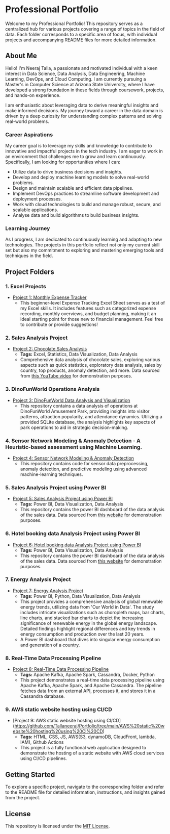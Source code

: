 # Professional Portfolio

Welcome to my Professional Portfolio! This repository serves as a centralized hub for various projects covering a range of topics in the field of data. Each folder corresponds to a specific area of focus, with individual projects and accompanying README files for more detailed information.

## About Me

Hello! I'm Neeraj Talla, a passionate and motivated individual with a keen interest in Data Science, Data Analysis, Data Engineering, Machine Learning, DevOps, and Cloud Computing. I am currently pursuing a Master's in Computer Science at Arizona State University, where I have developed a strong foundation in these fields through coursework, projects, and hands-on experience.

I am enthusiastic about leveraging data to derive meaningful insights and make informed decisions. My journey toward a career in the data domain is driven by a deep curiosity for understanding complex patterns and solving real-world problems.


### Career Aspirations

My career goal is to leverage my skills and knowledge to contribute to innovative and impactful projects in the tech industry. I am eager to work in an environment that challenges me to grow and learn continuously. Specifically, I am looking for opportunities where I can:

- Utilize data to drive business decisions and insights.
- Develop and deploy machine learning models to solve real-world problems.
- Design and maintain scalable and efficient data pipelines.
- Implement DevOps practices to streamline software development and deployment processes.
- Work with cloud technologies to build and manage robust, secure, and scalable applications.
- Analyse data and build algorithms to build business insights.

### Learning Journey

As I progress, I am dedicated to continuously learning and adapting to new technologies. The projects in this portfolio reflect not only my current skill set but also my commitment to exploring and mastering emerging tools and techniques in the field.

## Project Folders

### 1. Excel Projects
- [Project 1: Monthly Expense Tracker](https://github.com/Tallaneeraj/Data-Science-Portfolio/blob/main/Monthly%20Expense%20Tracker/README.md)
  - This beginner-level Expense Tracking Excel Sheet serves as a test of my Excel skills. It includes features such as categorized expense recording, monthly overviews, and budget planning, making it an ideal starting point for those new to financial management. Feel free to contribute or provide suggestions!

### 2. Sales Analysis Project
- [Project 2: Chocolate Sales Analysis](https://github.com/Tallaneeraj/Data-Science-Portfolio/tree/main/Sales%20Data%20Analysis%20-%20Chocolate%20Sales)
  - **Tags:** Excel, Statistics, Data Visualization, Data Analysis
  - Comprehensive data analysis of chocolate sales, exploring various aspects such as quick statistics, exploratory data analysis, sales by country, top products, anomaly detection, and more. Data sourced from [this YouTube video](https://youtu.be/v2oNWja7M2E?feature=shared) for demonstration purposes.

### 3. DinoFunWorld Operations Analysis
- [Project 3: DinoFunWorld Data Analysis and Visualization](https://github.com/Tallaneeraj/Data-Science-Portfolio/tree/main/Dino%20World%20Data%20Analysis)
  - This repository contains a data analysis of operations at DinoFunWorld Amusement Park, providing insights into visitor patterns, attraction popularity, and attendance dynamics. Utilizing a provided SQLite database, the analysis highlights key aspects of park operations to aid in strategic decision-making.
 
### 4. Sensor Network Modeling & Anomaly Detection - A Heuristic-based assessment using Machine Learning.
- [Project 4: Sensor Network Modeling & Anomaly Detection](https://github.com/Tallaneeraj/Data-Science-Portfolio/tree/main/Sensor%20Data%20ML)
  - This repository contains code for sensor data preprocessing, anomaly detection, and predictive modeling using advanced machine-learning techniques.

### 5. Sales Analysis Project using Power BI
- [Project 5: Sales Analysis Project using Power BI](https://github.com/Tallaneeraj/Portfolio/tree/main/Sales%20Data%20Analysis%20using%20Power%20BI)
  - **Tags:** Power BI, Data Visualization, Data Analysis
  - This repository contains the power BI dashboard of the data analysis of the sales data. Data sourced from [this website](https://codebasics.io/) for demonstration purposes.

### 6. Hotel booking data Analysis Project using Power BI
- [Project 6:  Hotel booking data Analysis Project using Power BI](https://github.com/Tallaneeraj/Portfolio/tree/main/Hotel%20Data%20Analysis%20using%20Power%20BI)
  - **Tags:** Power BI, Data Visualization, Data Analysis
  - This repository contains the power BI dashboard of the data analysis of the sales data. Data sourced from [this website](https://codebasics.io/) for demonstration purposes.
 
### 7. Energy Analysis Project
- [Project 7:  Energy Analysis Project](https://github.com/Tallaneeraj/Portfolio/tree/main/Analysis%20and%20Visualization%20of%20Global%20Renewable%20Energy%20Trends)
     - **Tags:** Power BI, Python, Data Visualization, Data Analysis
     - This project provides a comprehensive analysis of global renewable energy trends, utilizing data from 'Our World in Data'. The study includes intricate visualizations such as choropleth maps, bar charts, line charts, and stacked bar charts to depict the increasing significance of renewable energy in the global energy landscape. Detailed findings highlight regional differences and key trends in energy consumption and production over the last 20 years.
     - A Power BI dashboard that dives into singular energy consumption and generation of a country.

### 8. Real-Time Data Processing Pipeline
- [Project 8: Real-Time Data Processing Pipeline](https://github.com/Tallaneeraj/Portfolio/tree/main/Real-Time%20Data%20Processing%20Pipeline)
  - **Tags:** Apache Kafka, Apache Spark, Cassandra, Docker, Python
  - This project demonstrates a real-time data processing pipeline using Apache Kafka, Apache Spark, and Apache Cassandra. The pipeline fetches data from an external API, processes it, and stores it in a Cassandra database.

### 9. AWS static website hosting using CI/CD
- [Project 9: AWS static website hosting using CI/CD] (https://github.com/Tallaneeraj/Portfolio/tree/main/AWS%20static%20website%20hosting%20using%20CI%20CD)
  - **Tags:** HTML, CSS, JS, AWS(S3, dynamoDB, CloudFront, lambda, IAM), Github Actions
  - This project is a fully functional web application designed to demonstrate the hosting of a static website with AWS cloud services using CI/CD pipelines.
 
## Getting Started

To explore a specific project, navigate to the corresponding folder and refer to the README file for detailed information, instructions, and insights gained from the project.

## License

This repository is licensed under the [MIT License](LICENSE).
